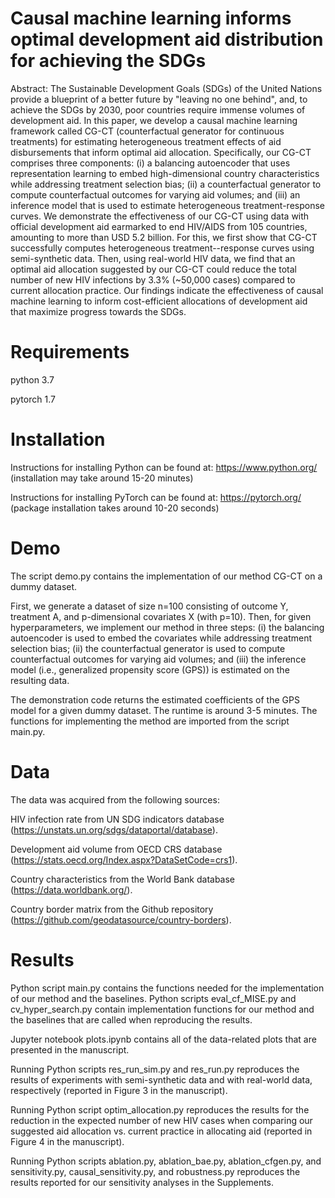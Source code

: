 # Causal machine learning informs optimal development aid distribution for achieving the SDGs

Abstract: The Sustainable Development Goals (SDGs) of the United Nations provide a blueprint of a better future by "leaving no one behind", and, to achieve the SDGs by 2030, poor countries require immense volumes of development aid. In this paper, we develop a causal machine learning framework called CG-CT (counterfactual generator for continuous treatments) for estimating heterogeneous treatment effects of aid disbursements that inform optimal aid allocation. Specifically, our CG-CT comprises three components: (i) a balancing autoencoder that uses representation learning to embed high-dimensional country characteristics while addressing treatment selection bias; (ii) a counterfactual generator to compute counterfactual outcomes for varying aid volumes; and (iii) an inference model that is used to estimate heterogeneous treatment-response curves. We demonstrate the effectiveness of our CG-CT using data with official development aid earmarked to end HIV/AIDS from 105 countries, amounting to more than USD 5.2 billion. For this, we first show that CG-CT successfully computes heterogeneous treatment--response curves using semi-synthetic data. Then, using real-world HIV data, we find that an optimal aid allocation suggested by our CG-CT could reduce the total number of new HIV infections by 3.3% (~50,000 cases) compared to current allocation practice. Our findings indicate the effectiveness of causal machine learning to inform cost-efficient allocations of development aid that maximize progress towards the SDGs.

# Requirements 

python 3.7

pytorch 1.7

# Installation 

Instructions for installing Python can be found at: https://www.python.org/ (installation may take around 15-20 minutes)

Instructions for installing PyTorch can be found at: https://pytorch.org/ (package installation takes around 10-20 seconds)

# Demo

The script demo.py contains the implementation of our method CG-CT on a dummy dataset. 

First, we generate a dataset of size n=100 consisting of outcome Y, treatment A, and p-dimensional covariates X (with p=10). Then, for given hyperparameters, we implement our method in three steps: (i) the balancing autoencoder is used to embed the covariates while addressing treatment selection bias; (ii) the counterfactual generator is used to compute counterfactual outcomes for varying aid volumes; and (iii) the inference model (i.e., generalized propensity score (GPS)) is estimated on the resulting data. 

The demonstration code returns the estimated coefficients of the GPS model for a given dummy dataset. The runtime is around 3-5 minutes. The functions for implementing the method are imported from the script main.py. 

# Data

The data was acquired from the following sources:

HIV infection rate from UN SDG indicators database (https://unstats.un.org/sdgs/dataportal/database).

Development aid volume from OECD CRS database (https://stats.oecd.org/Index.aspx?DataSetCode=crs1).

Country characteristics from the World Bank database (https://data.worldbank.org/).

Country border matrix from the Github repository (https://github.com/geodatasource/country-borders).

# Results

Python script main.py contains the functions needed for the implementation of our method and the baselines. Python scripts eval_cf_MISE.py and cv_hyper_search.py contain implementation functions for our method and the baselines that are called when reproducing the results.

Jupyter notebook plots.ipynb contains all of the data-related plots that are presented in the manuscript. 

Running Python scripts res_run_sim.py and res_run.py reproduces the results of experiments with semi-synthetic data and with real-world data, respectively (reported in Figure 3 in the manuscript).

Running Python script optim_allocation.py reproduces the results for the reduction in the expected number of new HIV cases when comparing our suggested aid allocation vs. current practice in allocating aid (reported in Figure 4 in the manuscript).

Running Python scripts ablation.py, ablation_bae.py, ablation_cfgen.py, and sensitivity.py, causal_sensitivity.py, and robustness.py reproduces the results reported for our sensitivity analyses in the Supplements. 



